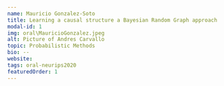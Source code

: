 ```yaml
---
name: Mauricio Gonzalez-Soto
title: Learning a causal structure a Bayesian Random Graph approach
modal-id: 1
img: oral\MauricioGonzalez.jpeg
alt: Picture of Andres Carvallo
topic: Probabilistic Methods
bio: --
website:
tags: oral-neurips2020
featuredOrder: 1
---
```

